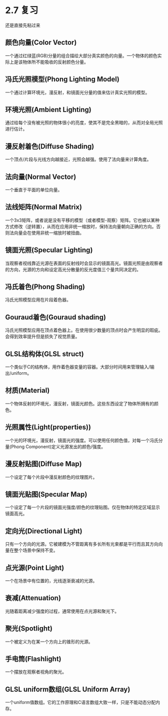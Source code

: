 # 2.7 复习

还是直接先粘过来

## 颜色向量(Color Vector)

一个通过红绿蓝(RGB)分量的组合描绘大部分真实颜色的向量。一个物体的颜色实际上是该物体所不能吸收的反射颜色分量。

## 冯氏光照模型(Phong Lighting Model)

一个通过计算环境光，漫反射，和镜面光分量的值来估计真实光照的模型。

## 环境光照(Ambient Lighting)

通过给每个没有被光照的物体很小的亮度，使其不是完全黑暗的，从而对全局光照进行估计。

## 漫反射着色(Diffuse Shading)

一个顶点/片段与光线方向越接近，光照会越强。使用了法向量来计算角度。

## 法向量(Normal Vector)

一个垂直于平面的单位向量。

## 法线矩阵(Normal Matrix)

一个3x3矩阵，或者说是没有平移的模型（或者模型-观察）矩阵。它也被以某种方式修改（逆转置），从而在应用非统一缩放时，保持法向量朝向正确的方向。否则法向量会在使用非统一缩放时被扭曲。

## 镜面光照(Specular Lighting)

当观察者视线靠近光源在表面的反射线时会显示的镜面高光。镜面光照是由观察者的方向，光源的方向和设定高光分散量的反光度值三个量共同决定的。

## 冯氏着色(Phong Shading)

冯氏光照模型应用在片段着色器。

## Gouraud着色(Gouraud shading)

冯氏光照模型应用在顶点着色器上。在使用很少数量的顶点时会产生明显的瑕疵。会得到效率提升但是损失了视觉质量。

## GLSL结构体(GLSL struct)

一个类似于C的结构体，用作着色器变量的容器。大部分时间用来管理输入/输出/uniform。

## 材质(Material)

一个物体反射的环境光，漫反射，镜面光颜色。这些东西设定了物体所拥有的颜色。

## 光照属性(Light(properties))

一个光的环境光，漫反射，镜面光的强度。可以使用任何颜色值，对每一个冯氏分量(Phong Component)定义光源发出的颜色/强度。

## 漫反射贴图(Diffuse Map)

一个设定了每个片段中漫反射颜色的纹理图片。

## 镜面光贴图(Specular Map)

一个设定了每一个片段的镜面光强度/颜色的纹理贴图。仅在物体的特定区域显示镜面高光。

## 定向光(Directional Light)

只有一个方向的光源。它被建模为不管距离有多长所有光束都是平行而且其方向向量在整个场景中保持不变。

## 点光源(Point Light)

一个在场景中有位置的，光线逐渐衰减的光源。

## 衰减(Attenuation)

光随着距离减少强度的过程，通常使用在点光源和聚光下。

## 聚光(Spotlight)

一个被定义为在某一个方向上的锥形的光源。

## 手电筒(Flashlight)

一个摆放在观察者视角的聚光。

## GLSL uniform数组(GLSL Uniform Array)

一个uniform值数组。它的工作原理和C语言数组大致一样，只是不能动态分配内存。